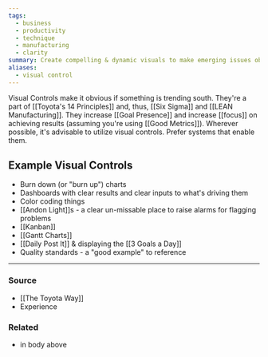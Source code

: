 ```yaml
---
tags:
  - business
  - productivity
  - technique
  - manufacturing
  - clarity
summary: Create compelling & dynamic visuals to make emerging issues obvious.
aliases:
  - visual control
---
```

Visual Controls make it obvious if something is trending south. They're a part of [[Toyota's 14 Principles]] and, thus, [[Six Sigma]] and [[LEAN Manufacturing]]. They increase [[Goal Presence]] and increase [[focus]] on achieving results (assuming you're using [[Good Metrics]]). Wherever possible, it's advisable to utilize visual controls. Prefer systems that enable them. 

## Example Visual Controls
- Burn down (or "burn up") charts
- Dashboards with clear results and clear inputs to what's driving them
- Color coding things
- [[Andon Light]]s - a clear un-missable place to raise alarms for flagging problems
- [[Kanban]]
- [[Gantt Charts]]
- [[Daily Post It]] & displaying the [[3 Goals a Day]]
- Quality standards - a "good example" to reference

---
### Source
- [[The Toyota Way]]
- Experience

### Related
- in body above